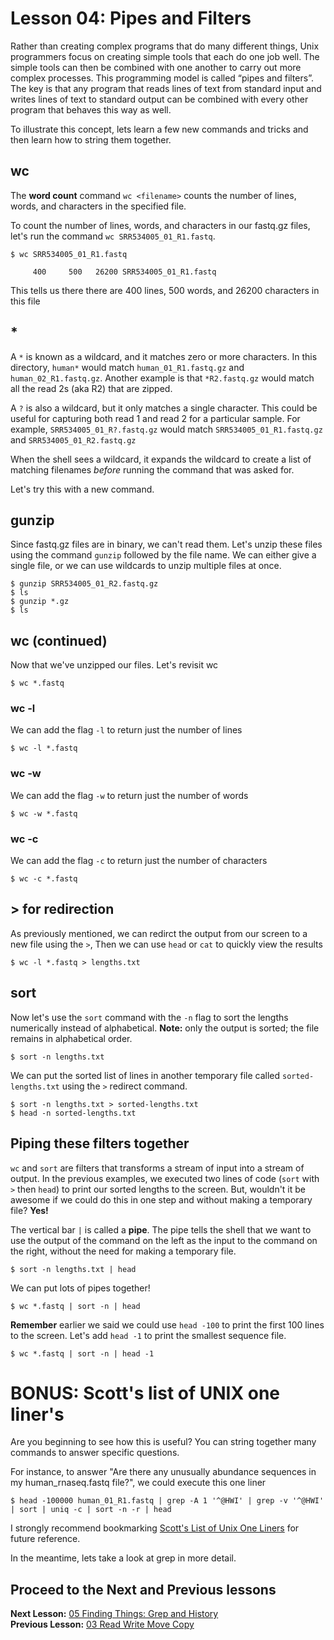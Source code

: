 # Lesson 04: Pipes and Filters

Rather than creating complex programs that do many different things, Unix programmers focus on creating simple tools that each do one job well. The simple tools can then be combined with one another to carry out more complex processes. This programming model is called “pipes and filters”. The key is that any program that reads lines of text from standard input and writes lines of text to standard output can be combined with every other program that behaves this way as well. 

To illustrate this concept, lets learn a few new commands and tricks and then learn how to string them together.

## wc

The **word count** command  `wc <filename>` counts the number of lines, words, and characters in the specified file.

To count the number of lines, words, and characters in our fastq.gz files, let's run the  command `wc SRR534005_01_R1.fastq`.

~~~ {.bash}
$ wc SRR534005_01_R1.fastq
~~~
~~~ {.output}
     400     500   26200 SRR534005_01_R1.fastq
~~~

This tells us there there are 400 lines, 500 words, and 26200 characters in this file

## * 
A `*` is known as a wildcard, and it matches zero or more characters. In this directory, `human*` would match `human_01_R1.fastq.gz` and `human_02_R1.fastq.gz`. Another example is that `*R2.fastq.gz` would match all the read 2s (aka R2) that are zipped.

A `?` is also a wildcard, but it only matches a single character. This could be useful for capturing both read 1 and read 2 for a particular sample. For example,  `SRR534005_01_R?.fastq.gz` would match `SRR534005_01_R1.fastq.gz` and `SRR534005_01_R2.fastq.gz`

When the shell sees a wildcard, it expands the wildcard to create a list of matching filenames *before* running the command that was asked for. 

Let's try this with a new command.

## gunzip

Since fastq.gz files are in binary, we can't read them. Let's unzip these files using the command `gunzip` followed by the file name. We can either give a single file, or we can use wildcards to unzip multiple files at once.

~~~ {.bash}
$ gunzip SRR534005_01_R2.fastq.gz
$ ls
$ gunzip *.gz
$ ls
~~~

## wc (continued)

Now that we've unzipped our files. Let's revisit wc

~~~ {.bash}
$ wc *.fastq
~~~

### wc -l 

We can add the flag `-l` to return just the number of lines

~~~ {.bash}
$ wc -l *.fastq
~~~

### wc -w 

We can add the flag `-w` to return just the number of words

~~~ {.bash}
$ wc -w *.fastq
~~~

### wc -c 

We can add the flag `-c` to return just the number of characters

~~~ {.bash}
$ wc -c *.fastq
~~~

## > for redirection

As previously mentioned, we can redirct the output from our screen to a new file using the `>`, Then we can use `head` or `cat` to quickly view the results

~~~ {.bash}
$ wc -l *.fastq > lengths.txt
~~~

## sort

Now let's use the `sort` command with the `-n` flag to sort the lengths numerically instead of alphabetical. **Note:** only the output is sorted; the file remains in alphabetical order.

~~~ {.bash}
$ sort -n lengths.txt
~~~

We can put the sorted list of lines in another temporary file called `sorted-lengths.txt`
using the `>` redirect command. 

~~~ {.bash}
$ sort -n lengths.txt > sorted-lengths.txt
$ head -n sorted-lengths.txt
~~~

## Piping these filters together

`wc` and `sort` are filters that transforms a stream of input into a stream of output. In the previous examples, we executed two lines of code (`sort` with `>` then `head`) to print our sorted lengths to the screen. But, wouldn't it be awesome if we could do this in one step and without making a temporary file? **Yes!**

The vertical bar `|` is called a **pipe**. The pipe tells the shell that we want to use
the output of the command on the left as the input to the command on the right, without the need for making a temporary file.

~~~ {.bash}
$ sort -n lengths.txt | head
~~~

We can put lots of pipes together!

~~~ {.bash}
$ wc *.fastq | sort -n | head
~~~

**Remember** earlier we said we could use `head -100` to print the first 100 lines to the screen. Let's add `head -1` to print the smallest sequence file.

~~~ {.bash}
$ wc *.fastq | sort -n | head -1
~~~

# BONUS: Scott's list of UNIX one liner's

Are you beginning to see how this is useful?  You can string together many commands to answer specific questions. 

For instance, to answer "Are there any unusually abundance sequences in my human_rnaseq.fastq file?", we could execute this one liner

~~~ {.bash}
$ head -100000 human_01_R1.fastq | grep -A 1 '^@HWI' | grep -v '^@HWI' | sort | uniq -c | sort -n -r | head
~~~

I strongly recommend bookmarking [Scott's List of Unix One Liners](https://wikis.utexas.edu/display/bioiteam/Scott's+list+of+linux+one-liners) for future reference.

In the meantime, lets take a look at grep in more detail.


## Proceed to the Next and Previous lessons
**Next Lesson:** [05 Finding Things: Grep and History](https://github.com/raynamharris/Shell_Intro_for_Transcriptomics/blob/master/05_FindingThings.md)     
**Previous Lesson:** [03 Read Write Move Copy](https://github.com/raynamharris/Shell_Intro_for_Transcriptomics/blob/master/03_ReadWriteMoveCopy.md)